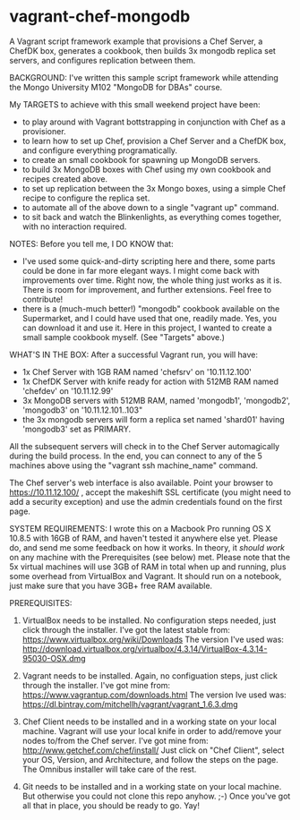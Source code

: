 vagrant-chef-mongodb
====================

A Vagrant script framework example that provisions a Chef Server, a ChefDK box, generates a cookbook, then builds 3x mongodb replica set servers, and configures replication between them.  

BACKGROUND: 
I've written this sample script framework while attending the Mongo University M102 "MongoDB for DBAs" course. 

My TARGETS to achieve with this small weekend project have been: 
- to play around with Vagrant bottstrapping in conjunction with Chef as a provisioner. 
- to learn how to set up Chef, provision a Chef Server and a ChefDK box, and configure everything programatically. 
- to create an small cookbook for spawning up MongoDB servers. 
- to build 3x MongoDB boxes with Chef using my own cookbook and recipes created above. 
- to set up replication between the 3x Mongo boxes, using a simple Chef recipe to configure the replica set. 
- to automate all of the above down to a single "vagrant up" command. 
- to sit back and watch the Blinkenlights, as everything comes together, with no interaction required. 
 
NOTES: 
Before you tell me, I DO KNOW that: 
- I've used some quick-and-dirty scripting here and there, some parts could be done in far more elegant ways. I might come back with improvements over time. Right now, the whole thing just works as it is. There is room for improvement, and further extensions. Feel free to contribute! 
- there is a (much-much better!) "mongodb" cookbook available on the Supermarket, and I could have used that one, readily made. Yes, you can download it and use it. Here in this project, I wanted to create a small sample cookbook myself. (See "Targets" above.) 

WHAT'S IN THE BOX: 
After a successful Vagrant run, you will have: 
- 1x Chef Server with 1GB RAM named 'chefsrv' on '10.11.12.100'
- 1x ChefDK Server with knife ready for action with 512MB RAM named 'chefdev' on '10.11.12.99' 
- 3x MongoDB servers with 512MB RAM, named 'mongodb1', 'mongodb2', 'mongodb3' on '10.11.12.101..103"
- the 3x mongodb servers will form a replica set named 'shard01' having 'mongodb3' set as PRIMARY. 

All the subsequent servers will check in to the Chef Server automagically during the build process. 
In the end, you can connect to any of the 5 machines above using the "vagrant ssh machine_name" command. 

The Chef server's web interface is also available. Point your browser to https://10.11.12.100/ , accept the makeshift SSL certificate (you might need to add a security exception) and use the admin credentials found on the first page. 

SYSTEM REQUIREMENTS: 
I wrote this on a Macbook Pro running OS X 10.8.5 with 16GB of RAM, and haven't tested it anywhere else yet. 
Please do, and send me some feedback on how it works. In theory, it *should work* on any machine with the Prerequisites (see below) met. 
Please note that the 5x virtual machines will use 3GB of RAM in total when up and running, plus some overhead from VirtualBox and Vagrant. It should run on a notebook, just make sure that you have 3GB+ free RAM available. 

PREREQUISITES: 

1. VirtualBox needs to be installed. No configuration steps needed, just click through the installer. 
I've got the latest stable from: https://www.virtualbox.org/wiki/Downloads
The version I've used was: http://download.virtualbox.org/virtualbox/4.3.14/VirtualBox-4.3.14-95030-OSX.dmg

2. Vagrant needs to be installed. Again, no configuation steps, just click through the installer. 
I've got mine from: https://www.vagrantup.com/downloads.html
The version Ive used was: https://dl.bintray.com/mitchellh/vagrant/vagrant_1.6.3.dmg

3. Chef Client needs to be installed and in a working state on your local machine. Vagrant will use your local knife in order to add/remove your nodes to/from the Chef server. 
I've got mine from: http://www.getchef.com/chef/install/
Just click on "Chef Client", select your OS, Version, and Architecture, and follow the steps on the page. The Omnibus installer will take care of the rest. 

4. Git needs to be installed and in a working state on your local machine. But otherwise you could not clone this repo anyhow. ;-) 
Once you've got all that in place, you should be ready to go. Yay! 



